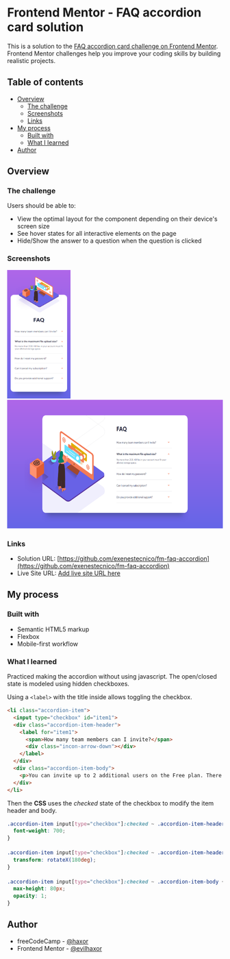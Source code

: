 # Frontend Mentor - FAQ accordion card solution

This is a solution to the [FAQ accordion card challenge on Frontend Mentor](https://www.frontendmentor.io/challenges/faq-accordion-card-XlyjD0Oam). Frontend Mentor challenges help you improve your coding skills by building realistic projects. 

## Table of contents

- [Overview](#overview)
  - [The challenge](#the-challenge)
  - [Screenshots](#screenshots)
  - [Links](#links)
- [My process](#my-process)
  - [Built with](#built-with)
  - [What I learned](#what-i-learned)
- [Author](#author)

## Overview

### The challenge

Users should be able to:

- View the optimal layout for the component depending on their device's screen size
- See hover states for all interactive elements on the page
- Hide/Show the answer to a question when the question is clicked

### Screenshots

<img src="screenshots/mobile.png" height="300px">
<img src="screenshots/desktop.png" height="300px">

### Links

- Solution URL: [https://github.com/exenestecnico/fm-faq-accordion](https://github.com/exenestecnico/fm-faq-accordion)
- Live Site URL: [Add live site URL here](https://your-live-site-url.com)

## My process

### Built with

- Semantic HTML5 markup
- Flexbox
- Mobile-first workflow

### What I learned

Practiced making the accordion without using javascript. The open/closed state is modeled using hidden checkboxes.

Using a `<label>` with the title inside allows toggling the checkbox.

```html
<li class="accordion-item">
  <input type="checkbox" id="item1">
  <div class="accordion-item-header">
    <label for="item1">
      <span>How many team members can I invite?</span>
      <div class="incon-arrow-down"></div>
    </label>
  </div>
  <div class="accordion-item-body">
    <p>You can invite up to 2 additional users on the Free plan. There is no limit on team members for the Premium plan.</p>
  </div>
</li>
```

Then the **CSS** uses the *checked* state of the checkbox to modify the item header and body.

```css
.accordion-item input[type="checkbox"]:checked ~ .accordion-item-header label {
  font-weight: 700;
}

.accordion-item input[type="checkbox"]:checked ~ .accordion-item-header label .incon-arrow-down {
  transform: rotateX(180deg);
}

.accordion-item input[type="checkbox"]:checked ~ .accordion-item-body {
  max-height: 80px;
  opacity: 1;
}
```

## Author

- freeCodeCamp - [@haxor](https://www.freecodecamp.org/haxor)
- Frontend Mentor - [@evilhaxor](https://www.frontendmentor.io/profile/evilhaxor)
